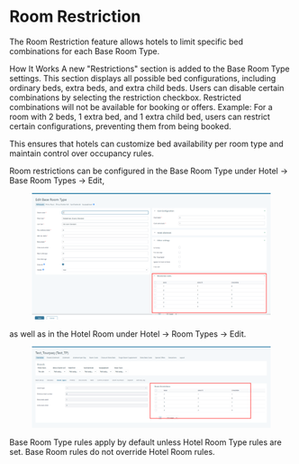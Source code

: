 # Room Restriction

The Room Restriction feature allows hotels to limit specific bed combinations for each Base Room Type.

How It Works A new "Restrictions" section is added to the Base Room Type settings. This section displays all possible bed configurations, including ordinary beds, extra beds, and extra child beds. Users can disable certain combinations by selecting the restriction checkbox. Restricted combinations will not be available for booking or offers. Example: For a room with 2 beds, 1 extra bed, and 1 extra child bed, users can restrict certain configurations, preventing them from being booked.

This ensures that hotels can customize bed availability per room type and maintain control over occupancy rules.

Room restrictions can be configured in the Base Room Type under Hotel → Base Room Types → Edit,

<figure><img src="../../../.gitbook/assets/image (2).png" alt=""><figcaption></figcaption></figure>

&#x20;as well as in the Hotel Room under Hotel → Room Types → Edit.

<figure><img src="../../../.gitbook/assets/image (3).png" alt=""><figcaption></figcaption></figure>

Base Room Type rules apply by default unless Hotel Room Type rules are set. Base Room rules do not override Hotel Room rules.
